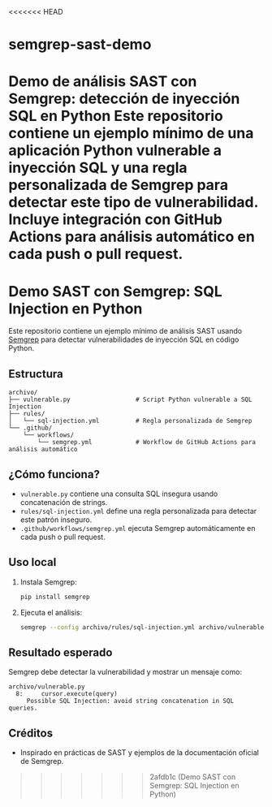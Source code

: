 <<<<<<< HEAD
# semgrep-sast-demo
Demo de análisis SAST con Semgrep: detección de inyección SQL en Python  Este repositorio contiene un ejemplo mínimo de una aplicación Python vulnerable a inyección SQL y una regla personalizada de Semgrep para detectar este tipo de vulnerabilidad. Incluye integración con GitHub Actions para análisis automático en cada push o pull request.
=======
# Demo SAST con Semgrep: SQL Injection en Python

Este repositorio contiene un ejemplo mínimo de análisis SAST usando [Semgrep](https://semgrep.dev/) para detectar vulnerabilidades de inyección SQL en código Python.

## Estructura

```
archivo/
├── vulnerable.py                  # Script Python vulnerable a SQL Injection
├── rules/
│   └── sql-injection.yml          # Regla personalizada de Semgrep
└── .github/
    └── workflows/
        └── semgrep.yml            # Workflow de GitHub Actions para análisis automático
```

## ¿Cómo funciona?

- `vulnerable.py` contiene una consulta SQL insegura usando concatenación de strings.
- `rules/sql-injection.yml` define una regla personalizada para detectar este patrón inseguro.
- `.github/workflows/semgrep.yml` ejecuta Semgrep automáticamente en cada push o pull request.

## Uso local

1. Instala Semgrep:
   ```sh
   pip install semgrep
   ```
2. Ejecuta el análisis:
   ```sh
   semgrep --config archivo/rules/sql-injection.yml archivo/vulnerable.py
   ```

## Resultado esperado

Semgrep debe detectar la vulnerabilidad y mostrar un mensaje como:
```
archivo/vulnerable.py
  8:     cursor.execute(query)
     Possible SQL Injection: avoid string concatenation in SQL queries.
```

## Créditos
- Inspirado en prácticas de SAST y ejemplos de la documentación oficial de Semgrep.
>>>>>>> 2afdb1c (Demo SAST con Semgrep: SQL Injection en Python)
